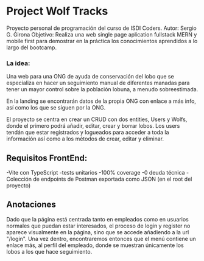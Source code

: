 # Project Wolf Tracks

Proyecto personal de programación del curso de ISDI Coders.
Autor: Sergio G. Girona
Objetivo: Realiza una web single page aplication fullstack MERN y mobile first para demostrar en la práctica los conocimientos aprendidos a lo largo del bootcamp.

### La idea:

Una web para una ONG de ayuda de conservación del lobo que se especializa en hacer un seguimiento manual de diferentes manadas para tener un mayor control sobre la población lobuna, a menudo sobreestimada.

En la landing se encontrarán datos de la propia ONG con enlace a más info, así como los que se siguen por la ONG.

El proyecto se centra en crear un CRUD con dos entities, Users y Wolfs, donde el primero podrá añadir, editar, crear y borrar lobos. Los users tendán que estar registrados y logueados para acceder a toda la información así como a los métodos de crear, editar y eliminar.

## Requisitos FrontEnd:

-Vite con TypeScript
-tests unitarios
-100% coverage
-0 deuda técnica
-Colección de endpoints de Postman exportada como JSON (en el root del proyecto)

## Anotaciones

Dado que la página está centrada tanto en empleados como en usuarios normales que puedan estar interesados, el proceso de login y register no aparece visualmente en la página, sino que se accede añadiendo a la url "/login". Una vez dentro, encontraremos entonces que el menú contiene un enlace más, al perfil del empleado, donde se muestran únicamente los lobos a los que hace seguimiento.
